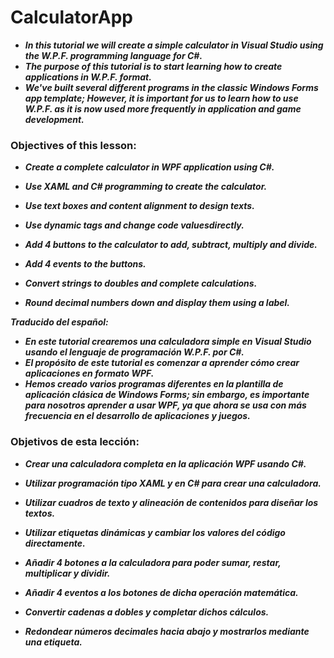 # CalculatorApp

- **_In this tutorial we will create a simple calculator in Visual Studio using the W.P.F. programming language for C#._**
- **_The purpose of this tutorial is to start learning how to create applications in W.P.F. format._**
- **_We've built several different programs in the classic Windows Forms app template; However, it is important for us to learn how to use W.P.F. as it is now used more frequently in application and game development._**

### Objectives of this lesson:

- **_Create a complete calculator in WPF application using C#._**

- **_Use XAML and C# programming to create the calculator._**

- **_Use text boxes and content alignment to design texts._**

- **_Use dynamic tags and change code values ​​directly._**

- **_Add 4 buttons to the calculator to add, subtract, multiply and divide._**

- **_Add 4 events to the buttons._**

- **_Convert strings to doubles and complete calculations._**

- **_Round decimal numbers down and display them using a label._**

**_Traducido del español:_**

- **_En este tutorial crearemos una calculadora simple en Visual Studio usando el lenguaje de programación W.P.F. por C#._**
- **_El propósito de este tutorial es comenzar a aprender cómo crear aplicaciones en formato WPF._**
- **_Hemos creado varios programas diferentes en la plantilla de aplicación clásica de Windows Forms; sin embargo, es importante para nosotros aprender a usar WPF, ya que ahora se usa con más frecuencia en el desarrollo de aplicaciones y juegos._**

### Objetivos de esta lección:

- **_Crear una calculadora completa en la aplicación WPF usando C#._**

- **_Utilizar programación tipo XAML y en C# para crear una calculadora._**

- **_Utilizar cuadros de texto y alineación de contenidos para diseñar los textos._**

- **_Utilizar etiquetas dinámicas y cambiar los valores del código directamente._**

- **_Añadir 4 botones a la calculadora para poder sumar, restar, multiplicar y dividir._**

- **_Añadir 4 eventos a los botones de dicha operación matemática._**

- **_Convertir cadenas a dobles y completar dichos cálculos._**

- **_Redondear números decimales hacia abajo y mostrarlos mediante una etiqueta._**
